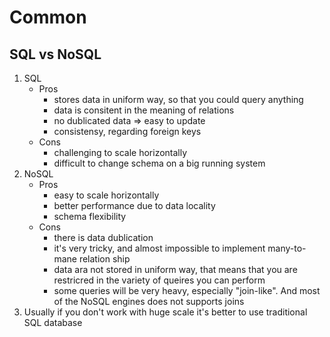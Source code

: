 # Common

## SQL vs NoSQL
1. SQL
    * Pros
        * stores data in uniform way, so that you could query anything
        * data is consitent in the meaning of relations
        * no dublicated data => easy to update
        * consistensy, regarding foreign keys
    * Cons
        * challenging to scale horizontally
        * difficult to change schema on a big running system
1. NoSQL
    * Pros
        * easy to scale horizontally
        * better performance due to data locality
        * schema flexibility
    * Cons
        * there is data dublication
        * it's very tricky, and almost impossible to implement many-to-mane relation ship
        * data ara not stored in uniform way, that means that you are restricred in the variety of queires you can perform
        * some queries will be very heavy, especially "join-like". And most of the NoSQL engines does not supports joins
1. Usually if you don't work with huge scale it's better to use traditional SQL database

